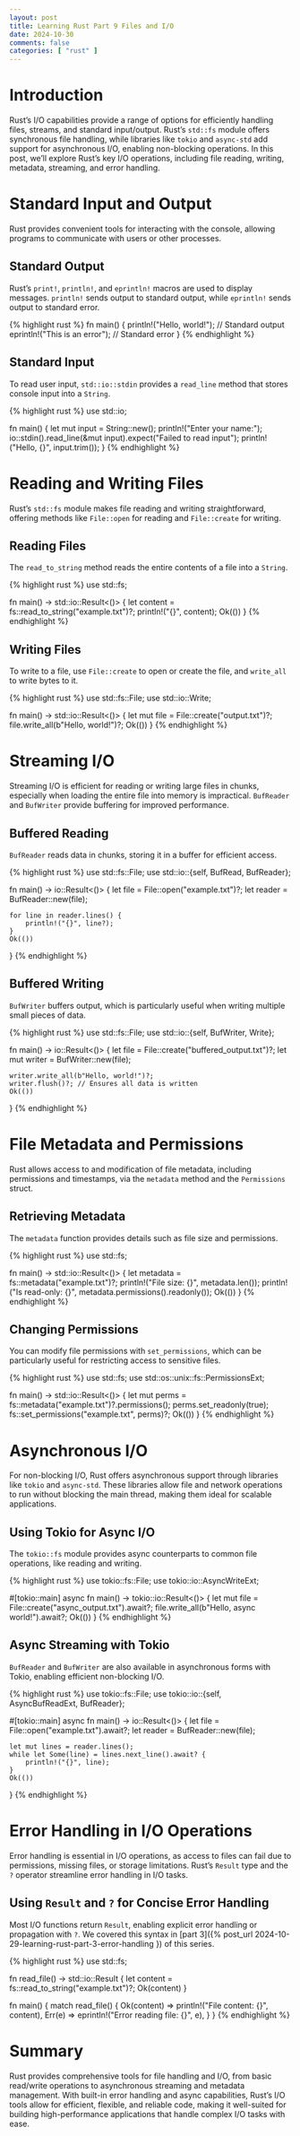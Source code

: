 ```yaml
---
layout: post
title: Learning Rust Part 9 Files and I/O
date: 2024-10-30
comments: false
categories: [ "rust" ]
---
```


# Introduction

Rust’s I/O capabilities provide a range of options for efficiently handling files, streams, and standard input/output. 
Rust’s `std::fs` module offers synchronous file handling, while libraries like `tokio` and `async-std` add support for 
asynchronous I/O, enabling non-blocking operations. In this post, we’ll explore Rust’s key I/O operations, including 
file reading, writing, metadata, streaming, and error handling.

# Standard Input and Output

Rust provides convenient tools for interacting with the console, allowing programs to communicate with users or other 
processes.

## Standard Output

Rust’s `print!`, `println!`, and `eprintln!` macros are used to display messages. `println!` sends output to standard 
output, while `eprintln!` sends output to standard error.

{% highlight rust %}
fn main() {
    println!("Hello, world!");      // Standard output
    eprintln!("This is an error");   // Standard error
}
{% endhighlight %}

## Standard Input

To read user input, `std::io::stdin` provides a `read_line` method that stores console input into a `String`.

{% highlight rust %}
use std::io;

fn main() {
    let mut input = String::new();
    println!("Enter your name:");
    io::stdin().read_line(&mut input).expect("Failed to read input");
    println!("Hello, {}", input.trim());
}
{% endhighlight %}

# Reading and Writing Files

Rust’s `std::fs` module makes file reading and writing straightforward, offering methods like `File::open` for reading 
and `File::create` for writing.

## Reading Files

The `read_to_string` method reads the entire contents of a file into a `String`.

{% highlight rust %}
use std::fs;

fn main() -> std::io::Result<()> {
    let content = fs::read_to_string("example.txt")?;
    println!("{}", content);
    Ok(())
}
{% endhighlight %}

## Writing Files

To write to a file, use `File::create` to open or create the file, and `write_all` to write bytes to it.

{% highlight rust %}
use std::fs::File;
use std::io::Write;

fn main() -> std::io::Result<()> {
    let mut file = File::create("output.txt")?;
    file.write_all(b"Hello, world!")?;
    Ok(())
}
{% endhighlight %}

# Streaming I/O

Streaming I/O is efficient for reading or writing large files in chunks, especially when loading the entire file into 
memory is impractical. `BufReader` and `BufWriter` provide buffering for improved performance.

## Buffered Reading

`BufReader` reads data in chunks, storing it in a buffer for efficient access.

{% highlight rust %}
use std::fs::File;
use std::io::{self, BufRead, BufReader};

fn main() -> io::Result<()> {
    let file = File::open("example.txt")?;
    let reader = BufReader::new(file);

    for line in reader.lines() {
        println!("{}", line?);
    }
    Ok(())
}
{% endhighlight %}

## Buffered Writing

`BufWriter` buffers output, which is particularly useful when writing multiple small pieces of data.

{% highlight rust %}
use std::fs::File;
use std::io::{self, BufWriter, Write};

fn main() -> io::Result<()> {
    let file = File::create("buffered_output.txt")?;
    let mut writer = BufWriter::new(file);

    writer.write_all(b"Hello, world!")?;
    writer.flush()?; // Ensures all data is written
    Ok(())
}
{% endhighlight %}

# File Metadata and Permissions

Rust allows access to and modification of file metadata, including permissions and timestamps, via the `metadata` method 
and the `Permissions` struct.

## Retrieving Metadata

The `metadata` function provides details such as file size and permissions.

{% highlight rust %}
use std::fs;

fn main() -> std::io::Result<()> {
    let metadata = fs::metadata("example.txt")?;
    println!("File size: {}", metadata.len());
    println!("Is read-only: {}", metadata.permissions().readonly());
    Ok(())
}
{% endhighlight %}

## Changing Permissions

You can modify file permissions with `set_permissions`, which can be particularly useful for restricting access to 
sensitive files.

{% highlight rust %}
use std::fs;
use std::os::unix::fs::PermissionsExt;

fn main() -> std::io::Result<()> {
    let mut perms = fs::metadata("example.txt")?.permissions();
    perms.set_readonly(true);
    fs::set_permissions("example.txt", perms)?;
    Ok(())
}
{% endhighlight %}

# Asynchronous I/O

For non-blocking I/O, Rust offers asynchronous support through libraries like `tokio` and `async-std`. These libraries 
allow file and network operations to run without blocking the main thread, making them ideal for scalable applications.

## Using Tokio for Async I/O

The `tokio::fs` module provides async counterparts to common file operations, like reading and writing.

{% highlight rust %}
use tokio::fs::File;
use tokio::io::AsyncWriteExt;

#[tokio::main]
async fn main() -> tokio::io::Result<()> {
    let mut file = File::create("async_output.txt").await?;
    file.write_all(b"Hello, async world!").await?;
    Ok(())
}
{% endhighlight %}

## Async Streaming with Tokio

`BufReader` and `BufWriter` are also available in asynchronous forms with Tokio, enabling efficient non-blocking I/O.

{% highlight rust %}
use tokio::fs::File;
use tokio::io::{self, AsyncBufReadExt, BufReader};

#[tokio::main]
async fn main() -> io::Result<()> {
    let file = File::open("example.txt").await?;
    let reader = BufReader::new(file);

    let mut lines = reader.lines();
    while let Some(line) = lines.next_line().await? {
        println!("{}", line);
    }
    Ok(())
}
{% endhighlight %}

# Error Handling in I/O Operations

Error handling is essential in I/O operations, as access to files can fail due to permissions, missing files, or storage 
limitations. Rust’s `Result` type and the `?` operator streamline error handling in I/O tasks.

## Using `Result` and `?` for Concise Error Handling

Most I/O functions return `Result`, enabling explicit error handling or propagation with `?`. We covered this syntax in 
[part 3]({% post_url 2024-10-29-learning-rust-part-3-error-handling }) of this series.

{% highlight rust %}
use std::fs;

fn read_file() -> std::io::Result<String> {
    let content = fs::read_to_string("example.txt")?;
    Ok(content)
}

fn main() {
    match read_file() {
        Ok(content) => println!("File content: {}", content),
        Err(e) => eprintln!("Error reading file: {}", e),
    }
}
{% endhighlight %}

# Summary

Rust provides comprehensive tools for file handling and I/O, from basic read/write operations to asynchronous streaming 
and metadata management. With built-in error handling and async capabilities, Rust’s I/O tools allow for efficient, 
flexible, and reliable code, making it well-suited for building high-performance applications that handle complex I/O 
tasks with ease.

